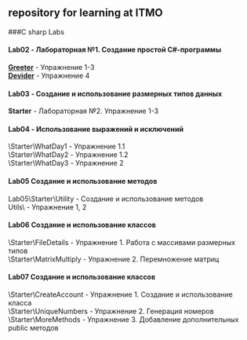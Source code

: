 ## repository for learning at ITMO

###C sharp Labs
#### **Lab02** - Лабораторная №1. Создание простой C#-программы
[**Greeter**](https://github.com/daionvolkov/ITMO_study/tree/master/Lab02/DivideIt)  - Упражнение 1-3 <br />
[**Devider**](https://github.com/daionvolkov/ITMO_study/tree/master/Lab02/Greetings) - Упражнение 4

#### **Lab03** - Создание и использование размерных типов данных
**Starter**  - Лабораторная №2. Упражнение 1-3

#### **Lab04** - Использование выражений и исключений
\Starter\WhatDay1 - Упражнение 1.1 <br />
\Starter\WhatDay2 - Упражнение 1.2 <br />
\Starter\WhatDay3 - Упражнение 2 <br />

#### **Lab05** Создание и использование методов 
Lab05\Starter\Utility - Создание и использование методов <br />
Utils\ - Упражнение 1, 2 <br />

#### **Lab06** Создание и использование классов
\Starter\FileDetails -  Упражнение 1. Работа с массивами размерных типов <br />
\Starter\MatrixMultiply - Упражнение 2. Перемножение матриц <br />

#### **Lab07** Создание и использование классов 
\Starter\CreateAccount -  Упражнение 1. Cоздание и использование класса <br />
\Starter\UniqueNumbers - Упражнение 2. Генерация номеров  <br />
\Starter\MoreMethods - Упражнение 3. Добавление дополнительных public методов <br />

